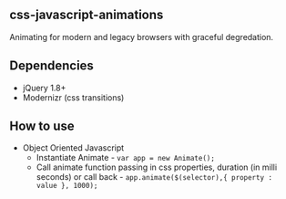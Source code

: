 ## css-javascript-animations

Animating for modern and legacy browsers with graceful degredation.

## Dependencies

* jQuery 1.8+
* Modernizr (css transitions)

## How to use

* Object Oriented Javascript
  * Instantiate Animate - `var app = new Animate();`
  * Call animate function passing in css properties, duration (in milli seconds) or call back - `app.animate($(selector),{ property : value }, 1000);`
